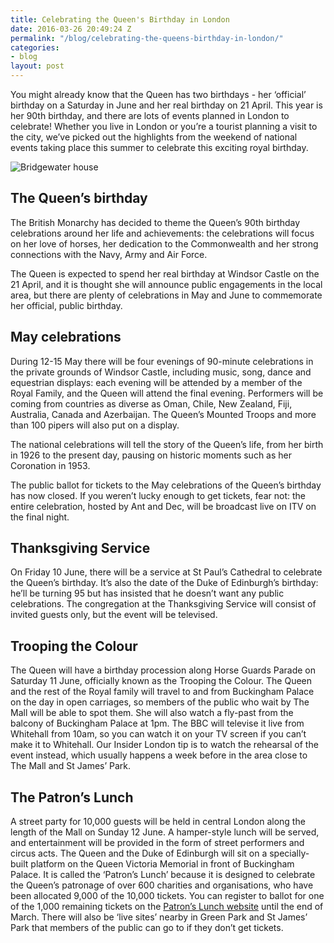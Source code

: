 ```yaml
---
title: Celebrating the Queen's Birthday in London
date: 2016-03-26 20:49:24 Z
permalink: "/blog/celebrating-the-queens-birthday-in-london/"
categories:
- blog
layout: post
---
```


You might already know that the Queen has two birthdays - her ‘official’ birthday on a Saturday in June and her real birthday on 21 April. This year is her 90th birthday, and there are lots of events planned in London to celebrate! Whether you live in London or you’re a tourist planning a visit to the city, we’ve picked out the highlights from the weekend of national events taking place this summer to celebrate this exciting royal birthday.

<p><img src="/wp-content/uploads/2015/08/31-772x528.jpg" alt="Bridgewater house" /></p>

## The Queen’s birthday

The British Monarchy has decided to theme the Queen’s 90th birthday celebrations around her life and achievements: the celebrations will focus on her love of horses, her dedication to the Commonwealth and her strong connections with the Navy, Army and Air Force.

The Queen is expected to spend her real birthday at Windsor Castle on the 21 April, and it is thought she will announce public engagements in the local area, but there are plenty of celebrations in May and June to commemorate her official, public birthday.

## May celebrations

During 12-15 May there will be four evenings of 90-minute celebrations in the private grounds of Windsor Castle, including music, song, dance and equestrian displays: each evening will be attended by a member of the Royal Family, and the Queen will attend the final evening. Performers will be coming from countries as diverse as Oman, Chile, New Zealand, Fiji, Australia, Canada and Azerbaijan. The Queen’s Mounted Troops and more than 100 pipers will also put on a display.

The national celebrations will tell the story of the Queen’s life, from her birth in 1926 to the present day, pausing on historic moments such as her Coronation in 1953.

The public ballot for tickets to the May celebrations of the Queen’s birthday has now closed. If you weren’t lucky enough to get tickets, fear not: the entire celebration, hosted by Ant and Dec, will be broadcast live on ITV on the final night.

## Thanksgiving Service

On Friday 10 June, there will be a service at St Paul’s Cathedral to celebrate the Queen’s birthday. It’s also the date of the Duke of Edinburgh’s birthday: he’ll be turning 95 but has insisted that he doesn’t want any public celebrations. The congregation at the Thanksgiving Service will consist of invited guests only, but the event will be televised.

## Trooping the Colour

The Queen will have a birthday procession along Horse Guards Parade on Saturday 11 June, officially known as the Trooping the Colour. The Queen and the rest of the Royal family will travel to and from Buckingham Palace on the day in open carriages, so members of the public who wait by The Mall will be able to spot them. She will also watch a fly-past from the balcony of Buckingham Palace at 1pm. The BBC will televise it live from Whitehall from 10am, so you can watch it on your TV screen if you can’t make it to Whitehall. Our Insider London tip is to watch the rehearsal of the event instead, which usually happens a week before in the area close to The Mall and St James’ Park.

## The Patron’s Lunch

A street party for 10,000 guests will be held in central London along the length of the Mall on Sunday 12 June. A hamper-style lunch will be served, and entertainment will be provided in the form of street performers and circus acts. The Queen and the Duke of Edinburgh will sit on a specially-built platform on the Queen Victoria Memorial in front of Buckingham Palace. It is called the ‘Patron’s Lunch’ because it is designed to celebrate the Queen’s patronage of over 600 charities and organisations, who have been allocated 9,000 of the 10,000 tickets. You can register to ballot for one of the 1,000 remaining tickets on the [Patron’s Lunch website](http://www.thepatronslunch.com/publicballot) until the end of March. There will also be ‘live sites’ nearby in Green Park and St James’ Park that members of the public can go to if they don’t get tickets.
